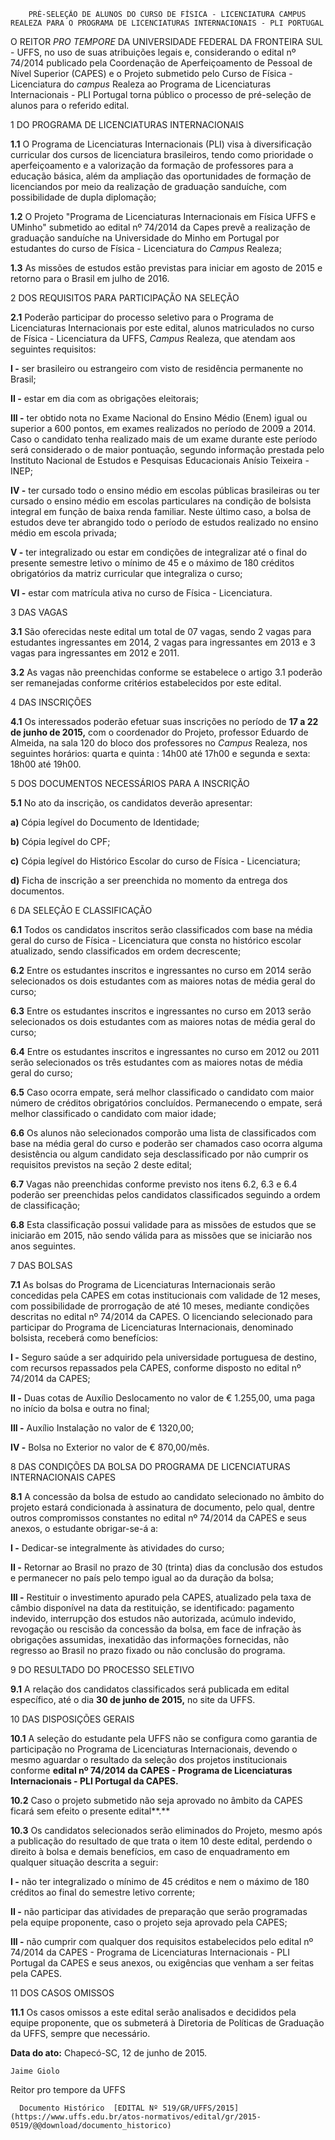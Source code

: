         PRÉ-SELEÇÃO DE ALUNOS DO CURSO DE FÍSICA - LICENCIATURA CAMPUS REALEZA PARA O PROGRAMA DE LICENCIATURAS INTERNACIONAIS - PLI PORTUGAL  

O REITOR *PRO TEMPORE* DA UNIVERSIDADE FEDERAL DA FRONTEIRA SUL - UFFS, no uso de suas atribuições legais e, considerando o edital nº 74/2014 publicado pela Coordenação de Aperfeiçoamento de Pessoal de Nível Superior (CAPES) e o Projeto submetido pelo Curso de Física - Licenciatura do *campus* Realeza ao Programa de Licenciaturas Internacionais - PLI Portugal torna público o processo de pré-seleção de alunos para o referido edital.

 1 DO PROGRAMA DE LICENCIATURAS INTERNACIONAIS

 **1.1** O Programa de Licenciaturas Internacionais (PLI) visa à diversificação curricular dos cursos de licenciatura brasileiros, tendo como prioridade o aperfeiçoamento e a valorização da formação de professores para a educação básica, além da ampliação das oportunidades de formação de licenciandos por meio da realização de graduação sanduíche, com possibilidade de dupla diplomação;

 **1.2** O Projeto "Programa de Licenciaturas Internacionais em Física UFFS e UMinho" submetido ao edital nº 74/2014 da Capes prevê a realização de graduação sanduíche na Universidade do Minho em Portugal por estudantes do curso de Física - Licenciatura do *Campus* Realeza;

 **1.3** As missões de estudos estão previstas para iniciar em agosto de 2015 e retorno para o Brasil em julho de 2016.

 2 DOS REQUISITOS PARA PARTICIPAÇÃO NA SELEÇÃO

 **2.1** Poderão participar do processo seletivo para o Programa de Licenciaturas Internacionais por este edital, alunos matriculados no curso de Física - Licenciatura da UFFS, *Campus* Realeza, que atendam aos seguintes requisitos:

 **I -** ser brasileiro ou estrangeiro com visto de residência permanente no Brasil;

 **II -** estar em dia com as obrigações eleitorais;

 **III -** ter obtido nota no Exame Nacional do Ensino Médio (Enem) igual ou superior a 600 pontos, em exames realizados no período de 2009 a 2014. Caso o candidato tenha realizado mais de um exame durante este período será considerado o de maior pontuação, segundo informação prestada pelo Instituto Nacional de Estudos e Pesquisas Educacionais Anísio Teixeira - INEP;

 **IV -** ter cursado todo o ensino médio em escolas públicas brasileiras ou ter cursado o ensino médio em escolas particulares na condição de bolsista integral em função de baixa renda familiar. Neste último caso, a bolsa de estudos deve ter abrangido todo o período de estudos realizado no ensino médio em escola privada;

 **V -** ter integralizado ou estar em condições de integralizar até o final do presente semestre letivo o mínimo de 45 e o máximo de 180 créditos obrigatórios da matriz curricular que integraliza o curso;

 **VI -** estar com matrícula ativa no curso de Física - Licenciatura.

 3 DAS VAGAS

 **3.1** São oferecidas neste edital um total de 07 vagas, sendo 2 vagas para estudantes ingressantes em 2014, 2 vagas para ingressantes em 2013 e 3 vagas para ingressantes em 2012 e 2011.

 **3.2** As vagas não preenchidas conforme se estabelece o artigo 3.1 poderão ser remanejadas conforme critérios estabelecidos por este edital.

 4 DAS INSCRIÇÕES

 **4.1** Os interessados poderão efetuar suas inscrições no período de **17 a 22 de junho de 2015,** com o coordenador do Projeto, professor Eduardo de Almeida, na sala 120 do bloco dos professores no *Campus* Realeza, nos seguintes horários: quarta e quinta : 14h00 até 17h00 e segunda e sexta: 18h00 até 19h00.

 5 DOS DOCUMENTOS NECESSÁRIOS PARA A INSCRIÇÃO

 **5.1** No ato da inscrição, os candidatos deverão apresentar:

 **a)** Cópia legível do Documento de Identidade;

 **b)** Cópia legível do CPF;

 **c)** Cópia legível do Histórico Escolar do curso de Física - Licenciatura;

 **d)** Ficha de inscrição a ser preenchida no momento da entrega dos documentos.

 6 DA SELEÇÃO E CLASSIFICAÇÃO

 **6.1** Todos os candidatos inscritos serão classificados com base na média geral do curso de Física - Licenciatura que consta no histórico escolar atualizado, sendo classificados em ordem decrescente;

 **6.2** Entre os estudantes inscritos e ingressantes no curso em 2014 serão selecionados os dois estudantes com as maiores notas de média geral do curso;

 **6.3** Entre os estudantes inscritos e ingressantes no curso em 2013 serão selecionados os dois estudantes com as maiores notas de média geral do curso;

 **6.4** Entre os estudantes inscritos e ingressantes no curso em 2012 ou 2011 serão selecionados os três estudantes com as maiores notas de média geral do curso;

 **6.5** Caso ocorra empate, será melhor classificado o candidato com maior número de créditos obrigatórios concluídos. Permanecendo o empate, será melhor classificado o candidato com maior idade;

 **6.6** Os alunos não selecionados comporão uma lista de classificados com base na média geral do curso e poderão ser chamados caso ocorra alguma desistência ou algum candidato seja desclassificado por não cumprir os requisitos previstos na seção 2 deste edital;

 **6.7** Vagas não preenchidas conforme previsto nos itens 6.2, 6.3 e 6.4 poderão ser preenchidas pelos candidatos classificados seguindo a ordem de classificação;

 **6.8** Esta classificação possui validade para as missões de estudos que se iniciarão em 2015, não sendo válida para as missões que se iniciarão nos anos seguintes.

 7 DAS BOLSAS

 **7.1** As bolsas do Programa de Licenciaturas Internacionais serão concedidas pela CAPES em cotas institucionais com validade de 12 meses, com possibilidade de prorrogação de até 10 meses, mediante condições descritas no edital nº 74/2014 da CAPES. O licenciando selecionado para participar do Programa de Licenciaturas Internacionais, denominado bolsista, receberá como benefícios:

 **I -** Seguro saúde a ser adquirido pela universidade portuguesa de destino, com recursos repassados pela CAPES, conforme disposto no edital nº 74/2014 da CAPES;

 **II -** Duas cotas de Auxílio Deslocamento no valor de € 1.255,00, uma paga no início da bolsa e outra no final;

 **III -** Auxílio Instalação no valor de € 1320,00;

 **IV -** Bolsa no Exterior no valor de € 870,00/mês.

 8 DAS CONDIÇÕES DA BOLSA DO PROGRAMA DE LICENCIATURAS INTERNACIONAIS CAPES

 **8.1** A concessão da bolsa de estudo ao candidato selecionado no âmbito do projeto estará condicionada à assinatura de documento, pelo qual, dentre outros compromissos constantes no edital nº 74/2014 da CAPES e seus anexos, o estudante obrigar-se-á a:

 **I -** Dedicar-se integralmente às atividades do curso;

 **II -** Retornar ao Brasil no prazo de 30 (trinta) dias da conclusão dos estudos e permanecer no país pelo tempo igual ao da duração da bolsa;

 **III -** Restituir o investimento apurado pela CAPES, atualizado pela taxa de câmbio disponível na data da restituição, se identificado: pagamento indevido, interrupção dos estudos não autorizada, acúmulo indevido, revogação ou rescisão da concessão da bolsa, em face de infração às obrigações assumidas, inexatidão das informações fornecidas, não regresso ao Brasil no prazo fixado ou não conclusão do programa.

 9 DO RESULTADO DO PROCESSO SELETIVO

 **9.1** A relação dos candidatos classificados será publicada em edital específico, até o dia **30 de junho de 2015,** no site da UFFS.

 10 DAS DISPOSIÇÕES GERAIS

 **10.1** A seleção do estudante pela UFFS não se configura como garantia de participação no Programa de Licenciaturas Internacionais, devendo o mesmo aguardar o resultado da seleção dos projetos institucionais conforme **edital nº 74/2014 da CAPES - Programa de Licenciaturas Internacionais - PLI Portugal da CAPES.**

 **10.2** Caso o projeto submetido não seja aprovado no âmbito da CAPES ficará sem efeito o presente edital**.**

 **10.3** Os candidatos selecionados serão eliminados do Projeto, mesmo após a publicação do resultado de que trata o item 10 deste edital, perdendo o direito à bolsa e demais benefícios, em caso de enquadramento em qualquer situação descrita a seguir:

 **I -** não ter integralizado o mínimo de 45 créditos e nem o máximo de 180 créditos ao final do semestre letivo corrente;

 **II -** não participar das atividades de preparação que serão programadas pela equipe proponente, caso o projeto seja aprovado pela CAPES;

 **III -** não cumprir com qualquer dos requisitos estabelecidos pelo edital nº 74/2014 da CAPES - Programa de Licenciaturas Internacionais - PLI Portugal da CAPES e seus anexos, ou exigências que venham a ser feitas pela CAPES.

 11 DOS CASOS OMISSOS

 **11.1** Os casos omissos a este edital serão analisados e decididos pela equipe proponente, que os submeterá à Diretoria de Políticas de Graduação da UFFS, sempre que necessário.

  

   **Data do ato:** Chapecó-SC, 12 de junho de 2015.   
 

    Jaime Giolo   
 Reitor pro tempore da UFFS 

      Documento Histórico  [EDITAL Nº 519/GR/UFFS/2015](https://www.uffs.edu.br/atos-normativos/edital/gr/2015-0519/@@download/documento_historico)     
      
